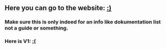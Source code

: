## Here you can go to the website: [:)](https://nico-shock.github.io/Arch-Linux-on-Nvidia-V2/)

### **Make sure this is only indeed for an info like dokumentation list not a guide or something.**


### Here is V1: [:(](http://web.archive.org/web/20250807183030/https://nico-shock.github.io/Arch-Linux-on-Nvidia/)
